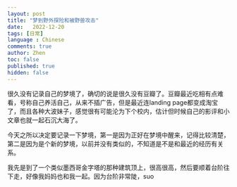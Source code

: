 ```yaml
---
layout: post
title: "梦到野外探险和被野兽攻击"
date:   2022-12-20
tags: [日常]
language : Chinese
comments: true
author: Zhen
toc: false
published: true
hidden: false
---
```

很久没有记录自己的梦境了，确切的说是很久没有豆瓣了。豆瓣最近吃相有点难看，号称自己养活自己，从来不插广告，但是最近连landing page都变成淘宝了，而且各种大波妹子，感觉很有可能沦为下个校内，估计但时候自己的影评和小文章也就一起石沉大海了。

今天之所以决定要记录一下梦境，第一是因为正好在梦境中醒来，记得比较清楚，第二是因为是个新的梦境，以前并没有类似的，不知道是不是和最近的经历有关系。

我先是到了一个类似墨西哥金字塔的那种建筑顶上，很高很高，然后要顺着台阶往下走，好像我妈妈也和我一起。因为台阶非常陡，suo
<!--stackedit_data:
eyJoaXN0b3J5IjpbLTMwMTAyODgwMywtMTkzNTM1ODE4OF19
-->
